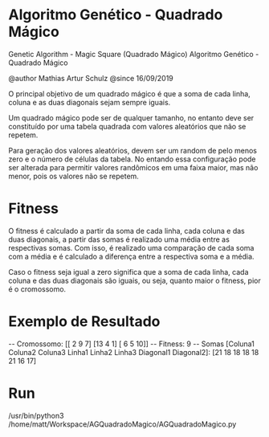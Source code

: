 # Algoritmo Genético - Quadrado Mágico

Genetic Algorithm - Magic Square (Quadrado Mágico)
Algoritmo Genético - Quadrado Mágico

@author Mathias Artur Schulz
@since 16/09/2019

O principal objetivo de um quadrado mágico é que a soma de cada linha, coluna e as duas diagonais sejam sempre iguais.

Um quadrado mágico pode ser de qualquer tamanho, no entanto deve ser constituído por uma tabela quadrada com valores aleatórios que não se repetem.

Para geração dos valores aleatórios, devem ser um random de pelo menos zero e o número de células da tabela. No entando essa configuração pode ser alterada para permitir valores randômicos em uma faixa maior, mas não menor, pois os valores não se repetem.

# Fitness
O fitness é calculado a partir da soma de cada linha, cada coluna e das duas diagonais, a partir das somas é realizado uma média entre as respectivas somas. Com isso, é realizado uma comparação de cada soma com a média e é calculado a diferença entre a respectiva soma e a média.

Caso o fitness seja igual a zero significa que a soma de cada linha, cada coluna e das duas diagonais são iguais, ou seja, quanto maior o fitness, pior é o cromossomo.

# Exemplo de Resultado
-- Cromossomo:
[[ 2  9  7]
 [13  4  1]
 [ 6  5 10]]
-- Fitness:
9
-- Somas [Coluna1 Coluna2 Coluna3 Linha1 Linha2 Linha3 Diagonal1 Diagonal2]:
[21 18 18 18 18 21 16 17]

# Run
/usr/bin/python3 /home/matt/Workspace/AGQuadradoMagico/AGQuadradoMagico.py
